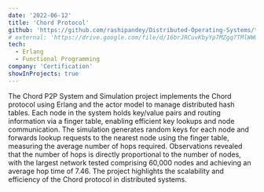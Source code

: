 ```yaml
---
date: '2022-06-12'
title: 'Chord Protocol'
github: 'https://github.com/rashipandey/Distributed-Operating-Systems/tree/main/Chord%20Protocol'
# external: 'https://drive.google.com/file/d/16brJRCuvKbyYp7MZgq7TMlWWO5X5BTQ9/view?usp=sharing'
tech:
  - Erlang
  - Functional Programming
company: 'Certification'
showInProjects: true
---
```


The Chord P2P System and Simulation project implements the Chord protocol using Erlang and the actor model to manage distributed hash tables. Each node in the system holds key/value pairs and routing information via a finger table, enabling efficient key lookups and node communication. The simulation generates random keys for each node and forwards lookup requests to the nearest node using the finger table, measuring the average number of hops required. Observations revealed that the number of hops is directly proportional to the number of nodes, with the largest network tested comprising 60,000 nodes and achieving an average hop time of 7.46. The project highlights the scalability and efficiency of the Chord protocol in distributed systems.